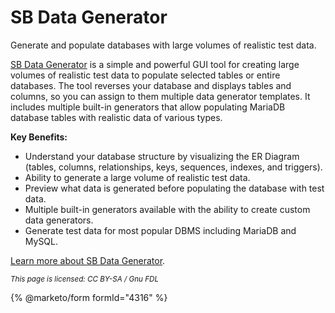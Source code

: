 # SB Data Generator

Generate and populate databases with large volumes of realistic test data.

[SB Data Generator](https://soft-builder.com/sb-data-generator/) is a simple and powerful GUI tool for creating large volumes of realistic test data to populate selected tables or entire databases. The tool reverses your database and displays tables and columns, so you can assign to them multiple data generator templates. It includes multiple built-in generators that allow populating MariaDB database tables with realistic data of various types.

**Key Benefits:**

* Understand your database structure by visualizing the ER Diagram (tables, columns, relationships, keys, sequences, indexes, and triggers).
* Ability to generate a large volume of realistic test data.
* Preview what data is generated before populating the database with test data.
* Multiple built-in generators available with the ability to create custom data generators.
* Generate test data for most popular DBMS including MariaDB and MySQL.

[Learn more about SB Data Generator](https://soft-builder.com/sb-data-generator/).

<sub>_This page is licensed: CC BY-SA / Gnu FDL_</sub>

{% @marketo/form formId="4316" %}
